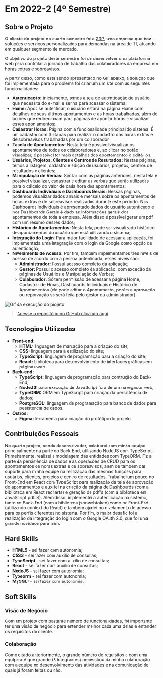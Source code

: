 # Em 2022-2 (4º Semestre)

## Sobre o Projeto

O cliente do projeto no quarto semestre foi a [2RP](https://2rpnet.com.br/), uma empresa que traz soluções e serviços personalizados para demandas na área de TI, atuando em qualquer segmento de mercado.

O objetivo do projeto deste semestre foi de desenvolver uma plataforma web para controlar a jornada de trabalho dos colaboradores da empresa em horas extras e sobreavisos.

A partir disso, como está sendo apresentado no GIF abaixo, a solução que foi implementada para o problema foi criar um um site com as seguintes funcionalidades:

* **Autenticação:** Inicialmente, temos a tela de autenticação de usuário que necessita do e-mail e senha para acessar o sistema;
* **Home:** Após se autenticar, o usuário estará na página Home com detalhes de seus últimos apontamentos e as horas trabalhadas, além de botões que redirecionam para páginas de apontar horas e visualizar esses apontamentos;
* **Cadastrar Horas:** Página com a funcionalidade principal do sistema. É um cadastro com 3 etapas para realizar o cadastro das horas extras e de sobreavisos trabalhadas por um colaborador;
* **Tabela de Apontamentos:** Nesta tela é possível visualizar os apontamentos de todos os colaboradores e, ao clicar no botão visualizar, é possível ter mais detalhes dos apontamentos e editá-los;
* **Usuários, Projetos, Clientes e Centros de Resultados:** Nestas páginas, temos a listagem, cadastro e edição de usuários, projetos, centros de resultados e clientes;
* **Manipulação de Verbas:** Similar com as páginas anteriores, nesta tela é possível visualizar, cadastrar e editar as verbas que serão utilizadas para o cálculo do valor de cada hora dos apontamentos;
* **Dashboards Individuais e Dashboards Gerais:** Nessas páginas, podemos visualizar dados anuais e mensais sobre os apontamentos de horas extras e de sobreavisos realizados durante este período. Nos Dashboards Individuais é apresentado dados do usuário autenticado e nos Dashboards Gerais é dado as informações gerais dos apontamentos de toda a empresa. Além disso é possível gerar um pdf com um resumo desses dados;
* **Histórico de Apontamentos:** Nesta tela, pode ser visualizado histórico de apontamentos do usuário que está utilizando o sistema;
* **Integração do Login:** Para maior facilidade de acessar a aplicação, foi implementada uma integração com o login da Google como opção de autenticação;
* **Nivelamento de Acesso:** Por fim, também implementamos três níveis de acesso de acordo com a pessoa autenticada, esses níveis são:
    * **Administrador:** Possui acesso completo da aplicação; 
    * **Gestor:** Possui o acesso completo da aplicação, com exceção da páginas de Usuários e Manipulação de Verbas;
    * **Colaborador:** Só tem permissão de acessar a página Home, Cadastrar de Horas, Dashboards Individuais e Histórico de Apontamentos (ele pode editar o Apontamento, porém a aprovação ou reporvação só será feita pelo gestor ou administrador).

![Gif da execução do projeto](../img/4-semestre.gif)

> [Acesse o repositório no GitHub clicando aqui](https://github.com/Inodevs-4/2RP)

## Tecnologias Utilizadas

* **Front-end:** 
    - **HTML:** linguagem de marcação para a criação do site;
    - **CSS:** linguagem para a estilização do site;
    - **TypeScript:** linguagem de programação para a criação do site;
    - **React:** biblioteca para desenvolvimento de interfaces gráficas em páginas web.
* **Back-end:** 
    - **TypeScript:** linguagem de programação para contrução do Back-End;
    - **NodeJS:** para execução de JavaScript fora de um navegador web;
    - **TypeORM:** ORM em TypeScript para criação da persistência de dados;
    - **PostgreSQL:** linguagem de programação para banco de dados para pesistência de dados.
* **Outros:** 
    - **Figma:** ferramenta para criação do protótipo do projeto.

## Contribuições Pessoais

No quarto projeto, sendo desenvolvedor, colaborei com minha equipe principalmente na parte do Back-End, utilizando NodeJS com TypeScript. Primeiramente, realizei a modelagem das entidades com TypeORM. Fiz a parte da persistência de dados e as operações de CRUD para os apontamentos de horas extras e de sobreavisos, além de também dar suporte para minha equipe na realização das mesmas funções para usuários, clientes, projetos e centro de resultados. Trabalhei um pouco no Front-End em React com TypeScript para realização da tela de aprovação de apontamentos e auxiliei na criação da página de Dashboards (com a biblioteca em React recharts) e geração de pdf's (com a biblioteca em JavaScript pdfJS). Além disso, implementei a autenticação no sistema, tanto no Back-End (com a biblioteca jsonwebtoken) como no Front-End (utilizando context do React) e também ajudei no nivelamento de acesso para os perfis diferentes no sistema. Por fim, o maior desafio foi a realização da integração do login com o Google OAuth 2.0, que foi uma grande novidade para mim.

## Hard Skills

* **HTML5** - sei fazer com autonomia;
* **CSS3** - sei fazer com auxílio de consultas;
* **TypeScript** - sei fazer com auxílio de consultas;
* **React** - sei fazer com auxílio de consultas;
* **NodeJS** - sei fazer com autonomia;
* **Typeorm** - sei fazer com autonomia;
* **MySQL:** - sei fazer com autonomia.

## Soft Skills

### Visão de Negócio

Com um projeto com bastante número de funcionalidades, foi importante ter uma visão de negócio para entender melhor cada uma delas e entender os requisitos do cliente.

### Colaboração

Como citado anteriormente, o grande número de requisitos e com uma equipe até que grande (8 integrantes) necessitou da minha colaboração com a equipe no desenvolvimento das atividades e na comunicação de quais já foram feitas ou não.
